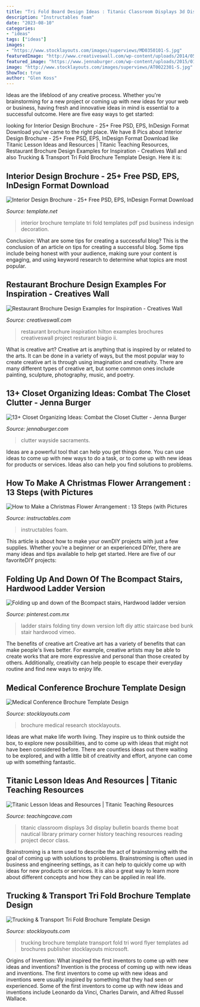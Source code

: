 ```yaml
---
title: "Tri Fold Board Design Ideas : Titanic Classroom Displays 3d Display Bulletin Boards Theme Boat Nautical Library Primary Corner History Teaching Resources Reading Project Decor Class"
description: "Instructables foam"
date: "2023-08-10"
categories:
- "ideas"
tags: ["ideas"]
images:
- "https://www.stocklayouts.com/images/superviews/MD0350101-S.jpg"
featuredImage: "http://www.creativeswall.com/wp-content/uploads/2014/05/Resturant-Brochures-13.jpg"
featured_image: "https://www.jennaburger.com/wp-content/uploads/2015/01/organizedscarvesgloves.jpg"
image: "http://www.stocklayouts.com/images/superviews/AT0022301-S.jpg"
ShowToc: true
author: "Glen Koss"
---
```



Ideas are the lifeblood of any creative process. Whether you're brainstorming for a new project or coming up with new ideas for your web or business, having fresh and innovative ideas in mind is essential to a successful outcome. Here are five easy ways to get started: 

	

		
looking for Interior Design Brochure - 25+ Free PSD, EPS, InDesign Format Download you've came to the right place. We have 8 Pics about Interior Design Brochure - 25+ Free PSD, EPS, InDesign Format Download like Titanic Lesson Ideas and Resources | Titanic Teaching Resources, Restaurant Brochure Design Examples for Inspiration - Creatives Wall and also Trucking &amp; Transport Tri Fold Brochure Template Design. Here it is:
		
    
## Interior Design Brochure - 25+ Free PSD, EPS, InDesign Format Download

<img loading=lazy src="https://images.template.net/wp-content/uploads/2014/10/26122711/Interior_Tri_folding_brochure.jpg" onerror="this.onerror=null;this.src='https://tse1.mm.bing.net/th?id=OIP.MV9ITfYjT8GZFrQZvg54YAHaKN&amp;pid=15.1';" alt="Interior Design Brochure - 25+ Free PSD, EPS, InDesign Format Download">

_Source: template.net_

>interior brochure template tri fold templates pdf psd business indesign decoration. 

	

Conclusion: What are some tips for creating a successful blog?
This is the conclusion of an article on tips for creating a successful blog. 
Some tips include being honest with your audience, making sure your content is engaging, and using keyword research to determine what topics are most popular.

    
## Restaurant Brochure Design Examples For Inspiration - Creatives Wall

<img loading=lazy src="http://www.creativeswall.com/wp-content/uploads/2014/05/Resturant-Brochures-13.jpg" onerror="this.onerror=null;this.src='https://tse3.mm.bing.net/th?id=OIP.0OEY8DlJaRZg9xRYlNtkuwHaHn&amp;pid=15.1';" alt="Restaurant Brochure Design Examples for Inspiration - Creatives Wall">

_Source: creativeswall.com_

>restaurant brochure inspiration hilton examples brochures creativeswall project resturant biagio ii. 

	

What is creative art?
Creative art is anything that is inspired by or related to the arts. It can be done in a variety of ways, but the most popular way to create creative art is through using imagination and creativity. There are many different types of creative art, but some common ones include painting, sculpture, photography, music, and poetry.

    
## 13+ Closet Organizing Ideas: Combat The Closet Clutter - Jenna Burger

<img loading=lazy src="https://www.jennaburger.com/wp-content/uploads/2015/01/organizedscarvesgloves.jpg" onerror="this.onerror=null;this.src='https://tse4.mm.bing.net/th?id=OIP.GzP3KMGEulQcahoQGJII4QHaLr&amp;pid=15.1';" alt="13+ Closet Organizing Ideas: Combat the Closet Clutter - Jenna Burger">

_Source: jennaburger.com_

>clutter wayside sacraments. 

	

Ideas are a powerful tool that can help you get things done. You can use ideas to come up with new ways to do a task, or to come up with new ideas for products or services. Ideas also can help you find solutions to problems.

    
## How To Make A Christmas Flower Arrangement : 13 Steps (with Pictures

<img loading=lazy src="https://content.instructables.com/ORIG/F9Q/Q4HZ/HP1Q4LJV/F9QQ4HZHP1Q4LJV.jpg?frame=1" onerror="this.onerror=null;this.src='https://tse2.mm.bing.net/th?id=OIP.XmjGSJsRNzyo8KMKDj4SDQHaJ6&amp;pid=15.1';" alt="How to Make a Christmas Flower Arrangement : 13 Steps (with Pictures">

_Source: instructables.com_

>instructables foam. 

	

This article is about how to make your ownDIY projects with just a few supplies. Whether you’re a beginner or an experienced DIYer, there are many ideas and tips available to help get started. Here are five of our favoriteDIY projects: 

    
## Folding Up And Down Of The Bcompact Stairs, Hardwood Ladder Version

<img loading=lazy src="https://i.pinimg.com/736x/0c/3c/76/0c3c7644a421a4dee6a1863e3f7e4e24.jpg" onerror="this.onerror=null;this.src='https://tse2.mm.bing.net/th?id=OIP.b_BBcCWBK38m6Adm1gGibAHaNK&amp;pid=15.1';" alt="Folding up and down of the Bcompact stairs, Hardwood ladder version">

_Source: pinterest.com.mx_

>ladder stairs folding tiny down version loft diy attic staircase bed bunk stair hardwood vimeo. 

	

The benefits of creative art
Creative art has a variety of benefits that can make people's lives better. For example, creative artists may be able to create works that are more expressive and personal than those created by others. Additionally, creativity can help people to escape their everyday routine and find new ways to enjoy life.

    
## Medical Conference Brochure Template Design

<img loading=lazy src="https://www.stocklayouts.com/images/superviews/MD0350101-S.jpg" onerror="this.onerror=null;this.src='https://tse3.mm.bing.net/th?id=OIP.U5f_pArcFod2nFk_n9PhBwHaEl&amp;pid=15.1';" alt="Medical Conference Brochure Template Design">

_Source: stocklayouts.com_

>brochure medical research stocklayouts. 

	

Ideas are what make life worth living. They inspire us to think outside the box, to explore new possibilities, and to come up with ideas that might not have been considered before. There are countless ideas out there waiting to be explored, and with a little bit of creativity and effort, anyone can come up with something fantastic.

    
## Titanic Lesson Ideas And Resources | Titanic Teaching Resources

<img loading=lazy src="https://www.teachingcave.com/wp-content/uploads/2014/07/Titanic1.jpg" onerror="this.onerror=null;this.src='https://tse4.mm.bing.net/th?id=OIP.rJPIfm5tT6w2YGj_WSWTXAAAAA&amp;pid=15.1';" alt="Titanic Lesson Ideas and Resources | Titanic Teaching Resources">

_Source: teachingcave.com_

>titanic classroom displays 3d display bulletin boards theme boat nautical library primary corner history teaching resources reading project decor class. 

	

Brainstroming is a term used to describe the act of brainstorming with the goal of coming up with solutions to problems. Brainstroming is often used in business and engineering settings, as it can help to quickly come up with ideas for new products or services. It is also a great way to learn more about different concepts and how they can be applied in real life.

    
## Trucking &amp; Transport Tri Fold Brochure Template Design

<img loading=lazy src="http://www.stocklayouts.com/images/superviews/AT0022301-S.jpg" onerror="this.onerror=null;this.src='https://tse3.mm.bing.net/th?id=OIP.oZ8F46AFobi_85vg3nAt_wHaEl&amp;pid=15.1';" alt="Trucking &amp; Transport Tri Fold Brochure Template Design">

_Source: stocklayouts.com_

>trucking brochure template transport fold tri word flyer templates ad brochures publisher stocklayouts microsoft. 

	

Origins of Invention: What inspired the first inventors to come up with new ideas and inventions?
Invention is the process of coming up with new ideas and inventions. The first inventors to come up with new ideas and inventions were usually inspired by something that they had seen or experienced. Some of the first inventors to come up with new ideas and inventions include Leonardo da Vinci, Charles Darwin, and Alfred Russel Wallace.

